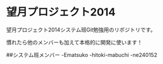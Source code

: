 # 望月プロジェクト2014
望月プロジェクト2014システム班Git勉強用のリポジトリです。

慣れたら他のメンバーも加えて本格的に開発に使います！

##システム班メンバー
-Ematsuko
-hitoki-mabuchi
-ne240152
